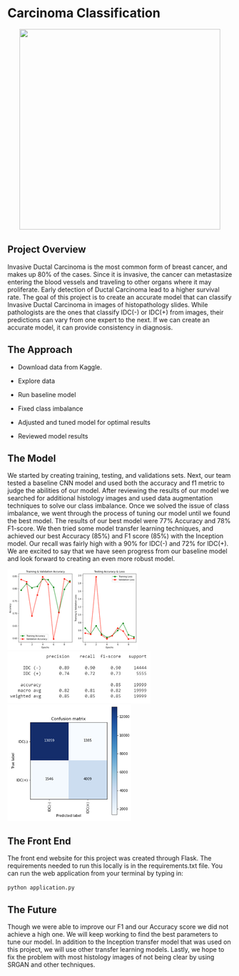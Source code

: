 # Carcinoma Classification
 
<p align="center"> 
<img src= "https://j.gifs.com/mOxyEA.gif" width="450" height="450"/>
</p>

## Project Overview
Invasive Ductal Carcinoma is the most common form of breast cancer, and makes up 80% of the cases. Since it is invasive, the cancer can metastasize entering the blood vessels and traveling to other organs where it may proliferate. Early detection of Ductal Carcinoma lead to a higher survival rate. The goal of this project is to create an accurate model that can classify Invasive Ductal Carcinoma in images of histopathology slides. While pathologists are the ones that classify IDC(-) or IDC(+) from images, their predictions can vary from one expert to the next. If we can create an accurate model, it can provide consistency in diagnosis.

## The Approach
- Download data from Kaggle.         

- Explore data

- Run baseline model

- Fixed class imbalance

- Adjusted and tuned model for optimal results

- Reviewed model results

## The Model
We started by creating training, testing, and validations sets. Next, our team tested a baseline CNN model and used both the accuracy and f1 metric to judge the abilities of our model. After reviewing the results of our model we searched for additional histology images and used data augmentation techniques to solve our class imbalance. Once we solved the issue of class imbalance, we went through the process of tuning our model until we found the best model. The results of our best model were 77% Accuracy and 78% F1-score. We then tried some model transfer learning techniques, and achieved our best Accuracy (85%) and F1 score (85%) with the Inception model. Our recall was fairly high with a 90% for IDC(-) and 72% for IDC(+). We are excited to say that we have seen progress from our baseline model and look forward to creating an even more robust model.

<p align="left">
<img src= "uploads/Picture1.png"/>
<img src= "uploads/Picture2.png"/>
<img src= "uploads/Picture3.png"/>
</p>


## The Front End
The front end website for this project was created through Flask. The requirements needed to run this locally is in the requirements.txt file. You can run the web application from your terminal by typing in:

`python application.py`
 
## The Future 
Though we were able to improve our F1 and our Accuracy score we did not achieve a high one. We will keep working to find the best parameters to tune our model. In addition to the Inception transfer model that was used on this project, we will use other transfer learning models. Lastly, we hope to fix the problem with most histology images of not being clear by using SRGAN and other techniques.
